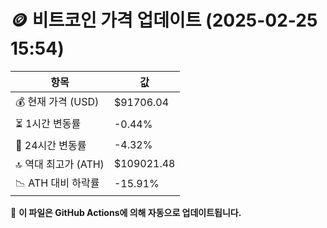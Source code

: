 # 🪙 비트코인 가격 업데이트 (2025-02-25 15:54)

| 항목                | 값 |
|--------------------|----------------|
| 💰 현재 가격 (USD) | $91706.04 |
| ⏳ 1시간 변동률    | -0.44% |
| 📆 24시간 변동률   | -4.32% |
| 🔝 역대 최고가 (ATH) | $109021.48 |
| 📉 ATH 대비 하락률 | -15.91% |

🔄 **이 파일은 GitHub Actions에 의해 자동으로 업데이트됩니다.**
